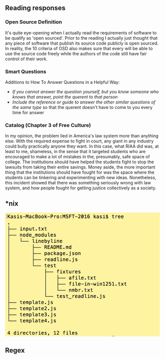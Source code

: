 ## Reading responses 

### Open Source Definition
It's quite eye-opening when I actually read the requirements of software to be qualify as 'open sourced'. Prior to the reading I actually just thought that any piece of software that publish its source code publicly is open sourced. In reality, the 10 criteria of OSD also makes sure that every will be able to use the source code freely while the authors of the code still have fair control of their work.

### Smart Questions
Additions to How To Answer Questions in a Helpful Way:
- *If you cannot answer the question yourself, but you know someone who knows that answer, point the querent to that person*
- *Include the reference or guide to answer the other similar questions of the same type* so that the querent doesn't have to come to you every time for answer

### Catalog (Chapter 3 of Free Culture)
In my opinion, the problem lied in America's law system more than anything else. With the required expense to fight in court, any giant in any industry could bully practically anyone they want. In this case, what RIAA did was, at least to me, shameless, in the sense that it targeted students who are encouraged to make a lot of mistakes in the, presumably, safe space of college. The institutions should have helped the students fight to stop the lawsuits from taking their entire savings. Money aside, the more important thing that the institutions should have fought for was the space where the students can be tinkering and experimenting with new ideas. Nonetheless, this incident showed that there was something seriously wrong with law system, and how people fought for getting justice collectively as a society.

## *nix
![Tree](https://github.com/smiled0g/CSCI2961-Lab/blob/master/images/lab-linux-tree.png?raw=true)

## Regex




